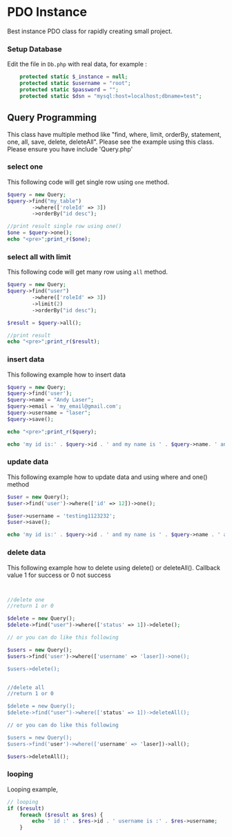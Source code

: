 PDO Instance
============================

Best instance PDO class for rapidly creating small project.


### Setup Database

Edit the file in `Db.php` with real data, for example :

```php
    protected static $_instance = null;
    protected static $username = "root";
    protected static $password = "";
    protected static $dsn = "mysql:host=localhost;dbname=test";
```

Query Programming
-------------

This class have multiple method like "find, where, limit, orderBy, statement, one, all, save, delete, deleteAll". Please see the example using this class.
Please ensure you have include 'Query.php'

### select one

This following code will get single row using `one` method.
```php
$query = new Query;
$query->find("my_table")
        ->where(['roleId' => 3])
        ->orderBy("id desc");

//print result single row using one()
$one = $query->one();
echo "<pre>";print_r($one);

```


### select all with limit


This following code will get many row using `all` method.
```php
$query = new Query;
$query->find("user")
        ->where(['roleId' => 3])
        ->limit(2)
        ->orderBy("id desc");

$result = $query->all();

//print result
echo "<pre>";print_r($result);
```


### insert data

This following example how to insert data 
```php
$query = new Query;
$query->find('user');
$query->name = "Andy Laser";
$query->email = 'my_email@gmail.com';
$query->username = "laser";
$query->save();

echo "<pre>";print_r($query);

echo 'my id is:' . $query->id . ' and my name is ' . $query->name. ' and table name is ' . $query->table;

```


### update data

This following example how to update data and using where and one() method
```php
$user = new Query();
$user->find('user')->where(['id' => 12])->one();

$user->username = 'testing1123232';
$user->save();

echo 'my id is:' . $query->id . ' and my name is ' . $query->name . ' and table name is ' . $query->table;
```


### delete data

This following example how to delete using delete() or deleteAll(). 
Callback value 1 for success or 0 not success
```php


//delete one
//return 1 or 0

$delete = new Query();
$delete->find("user")->where(['status' => 1])->delete();

// or you can do like this following

$users = new Query();
$users->find('user')->where(['username' => 'laser])->one();

$users->delete();


//delete all
//return 1 or 0

$delete = new Query();
$delete->find("user")->where(['status' => 1])->deleteAll();

// or you can do like this following

$users = new Query();
$users->find('user')->where(['username' => 'laser])->all();

$users->deleteAll();


```



### looping


Looping example,

```php
// looping
if ($result)
    foreach ($result as $res) {
        echo ' id :' . $res->id . ' username is :' . $res->username;
    }

```